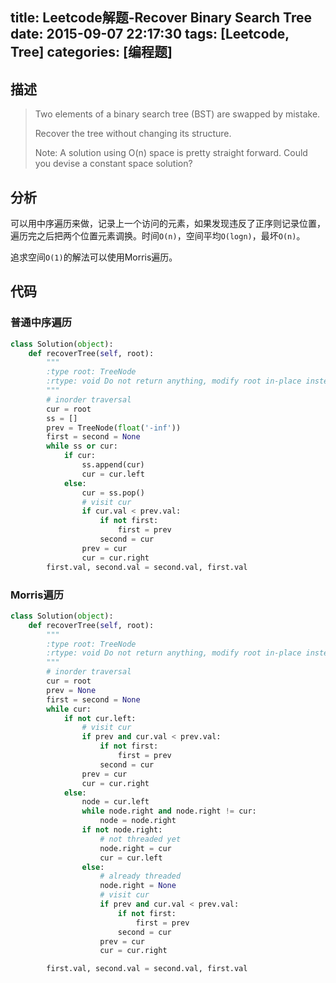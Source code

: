 title: Leetcode解题-Recover Binary Search Tree
date: 2015-09-07 22:17:30
tags: [Leetcode, Tree]
categories: [编程题]
---

## 描述
> Two elements of a binary search tree (BST) are swapped by mistake.
>
> Recover the tree without changing its structure.
>
> Note:
> A solution using O(n) space is pretty straight forward. Could you devise a constant space solution?

## 分析
可以用中序遍历来做，记录上一个访问的元素，如果发现违反了正序则记录位置，遍历完之后把两个位置元素调换。时间`O(n)`，空间平均`O(logn)`，最坏`O(n)`。

追求空间`O(1)`的解法可以使用Morris遍历。

## 代码
### 普通中序遍历
```python
class Solution(object):
    def recoverTree(self, root):
        """
        :type root: TreeNode
        :rtype: void Do not return anything, modify root in-place instead.
        """
        # inorder traversal
        cur = root
        ss = []
        prev = TreeNode(float('-inf'))
        first = second = None
        while ss or cur:
            if cur:
                ss.append(cur)
                cur = cur.left
            else:
                cur = ss.pop()
                # visit cur
                if cur.val < prev.val:
                    if not first:
                        first = prev
                    second = cur
                prev = cur
                cur = cur.right
        first.val, second.val = second.val, first.val
```

### Morris遍历
```python
class Solution(object):
    def recoverTree(self, root):
        """
        :type root: TreeNode
        :rtype: void Do not return anything, modify root in-place instead.
        """
        # inorder traversal
        cur = root
        prev = None
        first = second = None
        while cur:
            if not cur.left:
                # visit cur
                if prev and cur.val < prev.val:
                    if not first:
                        first = prev
                    second = cur
                prev = cur
                cur = cur.right
            else:
                node = cur.left
                while node.right and node.right != cur:
                    node = node.right
                if not node.right:
                    # not threaded yet
                    node.right = cur
                    cur = cur.left
                else:
                    # already threaded
                    node.right = None
                    # visit cur
                    if prev and cur.val < prev.val:
                        if not first:
                            first = prev
                        second = cur
                    prev = cur
                    cur = cur.right

        first.val, second.val = second.val, first.val
```
